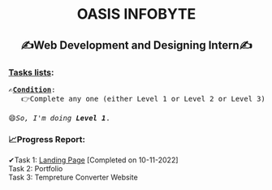 <h1 align="center">OASIS INFOBYTE</h1>
<h2 align="center">✍Web Development and Designing Intern✍</h2>

<h3><ins>Tasks lists</ins>:</h3>

<pre>
✍<ins><b>Condition</b></ins>:
   👉Complete any one (either Level 1 or Level 2 or Level 3) as per your convenience for successful completion of internship.
   
😄<i>So, I'm doing <b>Level 1</b></i>.
</pre>

<h3>📈Progress Report: </h3>
<p>
✔Task 1: <a href="https://github.com/Mr-RajniX/OIBSIP/tree/main/%5BLevel%201%5D%20Task%201">Landing Page</a> [Completed on 10-11-2022]<br/>
Task 2: Portfolio      <br/>
Task 3: Tempreture Converter Website
</p>



